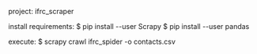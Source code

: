 project: ifrc_scraper

install requirements:
$ pip install --user Scrapy
$ pip install --user pandas

execute:
$ scrapy crawl ifrc_spider -o contacts.csv
